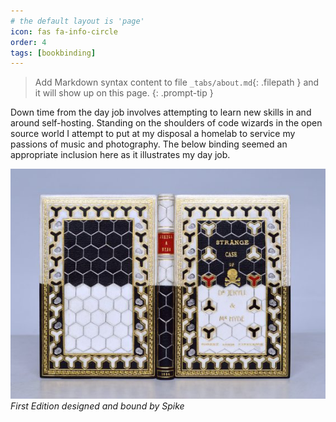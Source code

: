 ```yaml
---
# the default layout is 'page'
icon: fas fa-info-circle
order: 4
tags: [bookbinding]
---
```


> Add Markdown syntax content to file `_tabs/about.md`{: .filepath } and it will show up on this page.
{: .prompt-tip }

Down time from the day job involves attempting to learn new skills in and around self-hosting. Standing on the shoulders of code wizards in the open source world I attempt to put at my disposal a homelab to service my passions of music and photography. The below binding seemed an appropriate inclusion here as it illustrates my day job.

![bookbinding](/assets/images/jekyllandhyde.jpg)
_First Edition designed and bound by Spike_